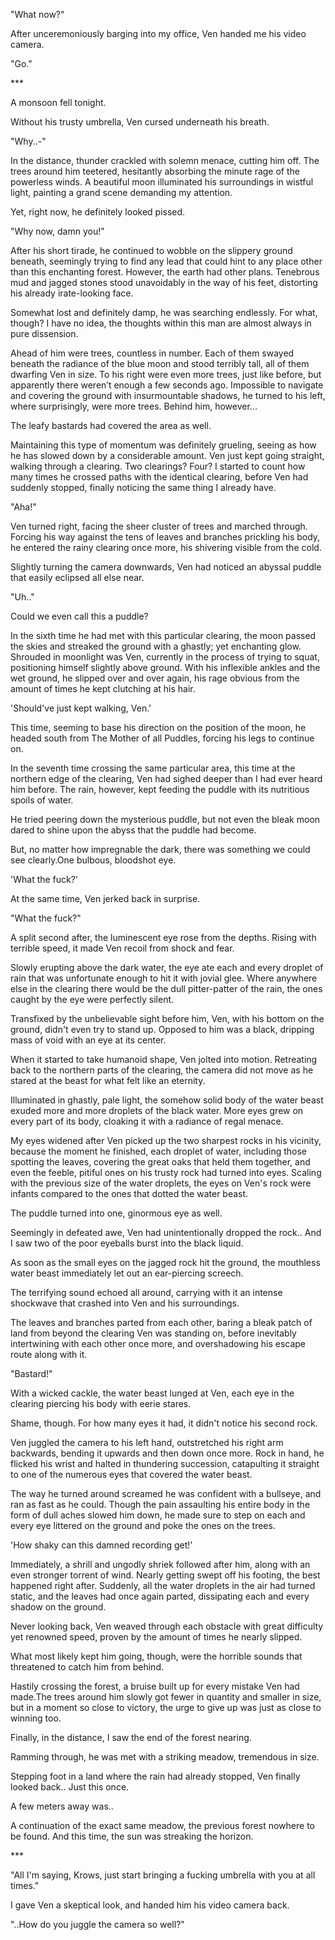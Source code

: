 "What now?"

After unceremoniously barging into my office, Ven handed me his video camera.

"Go."

\*\*\*

A monsoon fell tonight.

Without his trusty umbrella, Ven cursed underneath his breath.

"Why..-"

In the distance, thunder crackled with solemn menace, cutting him off. The trees around him teetered, hesitantly absorbing the minute rage of the powerless winds. A beautiful moon illuminated his surroundings in wistful light, painting a grand scene demanding my attention.

Yet, right now, he definitely looked pissed.

"Why now, damn you!"

After his short tirade, he continued to wobble on the slippery ground beneath, seemingly trying to find any lead that could hint to any place other than this enchanting forest. However, the earth had other plans. Tenebrous mud and jagged stones stood unavoidably in the way of his feet, distorting his already irate-looking face.

Somewhat lost and definitely damp, he was searching endlessly. For what, though? I have no idea, the thoughts within this man are almost always in pure dissension.

Ahead of him were trees, countless in number. Each of them swayed beneath the radiance of the blue moon and stood terribly tall, all of them dwarfing Ven in size. To his right were even more trees, just like before, but apparently there weren’t enough a few seconds ago. Impossible to navigate and covering the ground with insurmountable shadows, he turned to his left, where surprisingly, were more trees. Behind him, however...

The leafy bastards had covered the area as well.

Maintaining this type of momentum was definitely grueling, seeing as how he has slowed down by a considerable amount. Ven just kept going straight, walking through a clearing. Two clearings? Four? I started to count how many times he crossed paths with the identical clearing, before Ven had suddenly stopped, finally noticing the same thing I already have.

"Aha!"

Ven turned right, facing the sheer cluster of trees and marched through. Forcing his way against the tens of leaves and branches prickling his body, he entered the rainy clearing once more, his shivering visible from the cold.

Slightly turning the camera downwards, Ven had noticed an abyssal puddle that easily eclipsed all else near.

"Uh.."

Could we even call this a puddle?

In the sixth time he had met with this particular clearing, the moon passed the skies and streaked the ground with a ghastly; yet enchanting glow. Shrouded in moonlight was Ven, currently in the process of trying to squat, positioning himself slightly above ground. With his inflexible ankles and the wet ground, he slipped over and over again, his rage obvious from the amount of times he kept clutching at his hair.

'Should've just kept walking, Ven.'

This time, seeming to base his direction on the position of the moon, he headed south from The Mother of all Puddles, forcing his legs to continue on.

In the seventh time crossing the same particular area, this time at the northern edge of the clearing, Ven had sighed deeper than I had ever heard him before. The rain, however, kept feeding the puddle with its nutritious spoils of water.

He tried peering down the mysterious puddle, but not even the bleak moon dared to shine upon the abyss that the puddle had become.

But, no matter how impregnable the dark, there was something we could see clearly.One bulbous, bloodshot eye.

'What the fuck?'

At the same time, Ven jerked back in surprise.

"What the fuck?"

A split second after, the luminescent eye rose from the depths. Rising with terrible speed, it made Ven recoil from shock and fear.

Slowly erupting above the dark water, the eye ate each and every droplet of rain that was unfortunate enough to hit it with jovial glee. Where anywhere else in the clearing there would be the dull pitter-patter of the rain, the ones caught by the eye were perfectly silent.

Transfixed by the unbelievable sight before him, Ven, with his bottom on the ground, didn't even try to stand up. Opposed to him was a black, dripping mass of void with an eye at its center.

When it started to take humanoid shape, Ven jolted into motion. Retreating back to the northern parts of the clearing, the camera did not move as he stared at the beast for what felt like an eternity.

Illuminated in ghastly, pale light, the somehow solid body of the water beast exuded more and more droplets of the black water. More eyes grew on every part of its body, cloaking it with a radiance of regal menace.

My eyes widened after Ven picked up the two sharpest rocks in his vicinity, because the moment he finished, each droplet of water, including those spotting the leaves, covering the great oaks that held them together, and even the feeble, pitiful ones on his trusty rock had turned into eyes. Scaling with the previous size of the water droplets, the eyes on Ven's rock were infants compared to the ones that dotted the water beast.

The puddle turned into one, ginormous eye as well.

Seemingly in defeated awe, Ven had unintentionally dropped the rock.. And I saw two of the poor eyeballs burst into the black liquid.

As soon as the small eyes on the jagged rock hit the ground, the mouthless water beast immediately let out an ear-piercing screech.

The terrifying sound echoed all around, carrying with it an intense shockwave that crashed into Ven and his surroundings.

The leaves and branches parted from each other, baring a bleak patch of land from beyond the clearing Ven was standing on, before inevitably intertwining with each other once more, and overshadowing his escape route along with it.

"Bastard!"

With a wicked cackle, the water beast lunged at Ven, each eye in the clearing piercing his body with eerie stares.

Shame, though. For how many eyes it had, it didn't notice his second rock.

Ven juggled the camera to his left hand, outstretched his right arm backwards, bending it upwards and then down once more. Rock in hand, he flicked his wrist and halted in thundering succession, catapulting it straight to one of the numerous eyes that covered the water beast.

The way he turned around screamed he was confident with a bullseye, and ran as fast as he could. Though the pain assaulting his entire body in the form of dull aches slowed him down, he made sure to step on each and every eye littered on the ground and poke the ones on the trees.

'How shaky can this damned recording get!'

Immediately, a shrill and ungodly shriek followed after him, along with an even stronger torrent of wind. Nearly getting swept off his footing, the best happened right after. Suddenly, all the water droplets in the air had turned static, and the leaves had once again parted, dissipating each and every shadow on the ground.

Never looking back, Ven weaved through each obstacle with great difficulty yet renowned speed, proven by the amount of times he nearly slipped.

What most likely kept him going, though, were the horrible sounds that threatened to catch him from behind.

Hastily crossing the forest, a bruise built up for every mistake Ven had made.The trees around him slowly got fewer in quantity and smaller in size, but in a moment so close to victory, the urge to give up was just as close to winning too.

Finally, in the distance, I saw the end of the forest nearing.

Ramming through, he was met with a striking meadow, tremendous in size.

Stepping foot in a land where the rain had already stopped, Ven finally looked back.. Just this once.

A few meters away was..

A continuation of the exact same meadow, the previous forest nowhere to be found. And this time, the sun was streaking the horizon.

\*\*\*

"All I'm saying, Krows, just start bringing a fucking umbrella with you at all times."

I gave Ven a skeptical look, and handed him his video camera back.

"..How do you juggle the camera so well?"